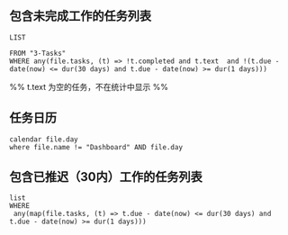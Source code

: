 ## 包含未完成工作的任务列表

```dataview
LIST

FROM "3-Tasks"
WHERE any(file.tasks, (t) => !t.completed and t.text  and !(t.due - date(now) <= dur(30 days) and t.due - date(now) >= dur(1 days))) 
```

%% t.text 为空的任务，不在统计中显示 %%



## 任务日历

```dataview
calendar file.day
where file.name != "Dashboard" AND file.day
```

## 包含已推迟（30内）工作的任务列表

```dataview
list
WHERE
 any(map(file.tasks, (t) => t.due - date(now) <= dur(30 days) and t.due - date(now) >= dur(1 days)))
```

